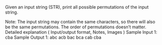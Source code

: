 Given an input string (STR), print all possible permutations of the input string.

Note:
The input string may contain the same characters, so there will also be the same permutations.
The order of permutations doesn’t matter.
Detailed explanation ( Input/output format, Notes, Images )
Sample Input 1:
cba
Sample Output 1:
abc
acb
bac
bca
cab
cba
